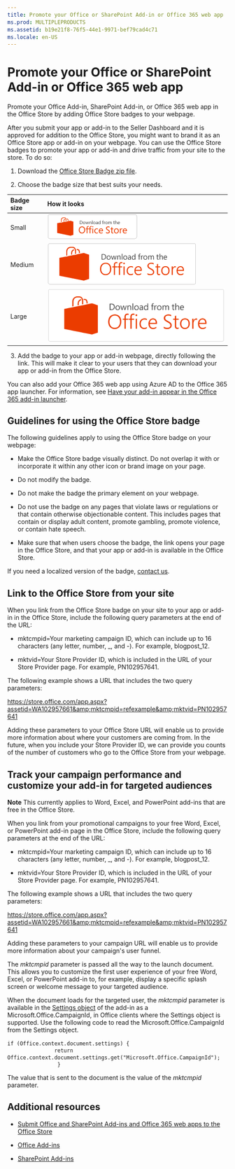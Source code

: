 ```yaml
---
title: Promote your Office or SharePoint Add-in or Office 365 web app
ms.prod: MULTIPLEPRODUCTS
ms.assetid: b19e21f8-76f5-44e1-9971-bef79cad4c71
ms.locale: en-US
---
```



# Promote your Office or SharePoint Add-in or Office 365 web app
Promote your Office Add-in, SharePoint Add-in, or Office 365 web app in the Office Store by adding Office Store badges to your webpage.
 

After you submit your app or add-in to the Seller Dashboard and it is approved for addition to the Office Store, you might want to brand it as an Office Store app or add-in on your webpage. You can use the Office Store badges to promote your app or add-in and drive traffic from your site to the store. To do so:
 


1. Download the  [Office Store Badge zip file](http://download.microsoft.com/download/2/4/D/24D59A35-F3C6-410D-AF29-43C9304631FE/OfficeDownload.zip).
    
 
2. Choose the badge size that best suits your needs. 
    

|**Badge size**|**How it looks**|
|:-----|:-----|
|Small|![Screenshot of the small-sized Office Store badge](images/60a9da08-8a1c-4b2b-82e6-215e116c7fa3.png)|
|Medium|![Screenshot of the medium-sized Office Store badge](images/0da977b2-a5f4-43a4-971d-9b4a2b089545.png)|
|Large|![Screenshot of the large-sized Office Store badge](images/8ae64033-d9b3-43a1-b393-afd2212f52fe.png)|
3. Add the badge to your app or add-in webpage, directly following the link. This will make it clear to your users that they can download your app or add-in from the Office Store. 
    
 

You can also add your Office 365 web app using Azure AD to the Office 365 app launcher. For information, see  [Have your add-in appear in the Office 365 add-in launcher](https://msdn.microsoft.com/en-us/office/office365/howto/connect-your-app-to-o365-app-launcher).
 


## Guidelines for using the Office Store badge

The following guidelines apply to using the Office Store badge on your webpage:
 

 

- Make the Office Store badge visually distinct. Do not overlap it with or incorporate it within any other icon or brand image on your page.
    
 
- Do not modify the badge.
    
 
- Do not make the badge the primary element on your webpage.
    
 
- Do not use the badge on any pages that violate laws or regulations or that contain otherwise objectionable content. This includes pages that contain or display adult content, promote gambling, promote violence, or contain hate speech.
    
 
- Make sure that when users choose the badge, the link opens your page in the Office Store, and that your app or add-in is available in the Office Store.
    
 
If you need a localized version of the badge,  [contact us](http://officespdev.uservoice.com/).
 

 

## Link to the Office Store from your site

When you link from the Office Store badge on your site to your app or add-in in the Office Store, include the following query parameters at the end of the URL:
 

 

- mktcmpid=Your marketing campaign ID, which can include up to 16 characters (any letter, number, _, and -). For example, blogpost_12.
    
 
- mktvid=Your Store Provider ID, which is included in the URL of your Store Provider page. For example, PN102957641.
    
 
The following example shows a URL that includes the two query parameters:
 

 
https://store.office.com/app.aspx?assetid=WA102957661&amp;mktcmpid=refexample&amp;mktvid=PN102957641
 

 
Adding these parameters to your Office Store URL will enable us to provide more information about where your customers are coming from. In the future, when you include your Store Provider ID, we can provide you counts of the number of customers who go to the Office Store from your webpage.
 

 

## Track your campaign performance and customize your add-in for targeted audiences


 **Note**  This currently applies to Word, Excel, and PowerPoint add-ins that are free in the Office Store.
 

When you link from your promotional campaigns to your free Word, Excel, or PowerPoint add-in page in the Office Store, include the following query parameters at the end of the URL: 
 

 

- mktcmpid=Your marketing campaign ID, which can include up to 16 characters (any letter, number, _, and -). For example, blogpost_12. 
    
 
- mktvid=Your Store Provider ID, which is included in the URL of your Store Provider page. For example, PN102957641. 
    
 
The following example shows a URL that includes the two query parameters: 
 

 
https://store.office.com/app.aspx?assetid=WA102957661&amp;mktcmpid=refexample&amp;mktvid=PN102957641 
 

 
Adding these parameters to your campaign URL will enable us to provide more information about your campaign's user funnel.
 

 
The  _mktcmpid_ parameter is passed all the way to the launch document. This allows you to customize the first user experience of your free Word, Excel, or PowerPoint add-in to, for example, display a specific splash screen or welcome message to your targeted audience.
 

 
When the document loads for the targeted user, the  _mktcmpid_ parameter is available in the [Settings object](https://dev.office.com/reference/add-ins/shared/settings) of the add-in as a Microsoft.Office.CampaignId, in Office clients where the Settings object is supported. Use the following code to read the Microsoft.Office.CampaignId from the Settings object.
 

 



```
if (Office.context.document.settings) { 
               return Office.context.document.settings.get("Microsoft.Office.CampaignId"); 
                } 

```

The value that is sent to the document is the value of the  _mktcmpid_ parameter.
 

 

## Additional resources
<a name="bk_addresources"> </a>


-  [Submit Office and SharePoint Add-ins and Office 365 web apps to the Office Store](submit-office-and-sharepoint-add-ins-and-office-365-web-apps-to-the-office-store.md)
    
 
-  [Office Add-ins](https://dev.office.com/docs/add-ins/overview/office-add-ins)
    
 
-  [SharePoint Add-ins](http://msdn.microsoft.com/library/sharepoint-add-ins%28Office.15%29.aspx)
    
 

